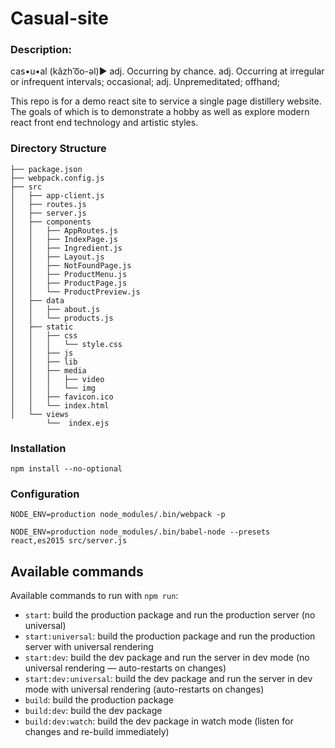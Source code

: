 Casual-site
============================

### Description:

cas•u•al (kăzhˈo͞o-əl)►
adj.	Occurring by chance.
adj.	Occurring at irregular or infrequent intervals; occasional;
adj.	Unpremeditated; offhand;

This repo is for a demo react site to service a single page distillery website. The goals of which is to demonstrate a hobby as well as explore modern react front end technology and artistic styles.

### Directory Structure

```
├── package.json
├── webpack.config.js
├── src
│   ├── app-client.js
│   ├── routes.js
│   ├── server.js
│   ├── components
│   │   ├── AppRoutes.js
│   │   ├── IndexPage.js
│   │   ├── Ingredient.js
│   │   ├── Layout.js
│   │   ├── NotFoundPage.js
│   │   ├── ProductMenu.js
│   │   ├── ProductPage.js
│   │   └── ProductPreview.js
│   ├── data
│   │   ├── about.js
│   │   └── products.js
│   ├── static
│   │   ├── css
│   │   │   └── style.css
│   │   ├── js
│   │   ├── lib
│   │   ├── media
│   │   │   ├── video
│   │   │   └── img
│   │   ├── favicon.ico
│   │   └── index.html
│   └── views
        └──  index.ejs
```

### Installation

`npm install --no-optional`

### Configuration

`NODE_ENV=production node_modules/.bin/webpack -p`

`NODE_ENV=production node_modules/.bin/babel-node --presets react,es2015 src/server.js`

## Available commands

Available commands to run with `npm run`:

 - `start`: build the production package and run the production server (no universal)
 - `start:universal`: build the production package and run the production server with universal rendering
 - `start:dev`: build the dev package and run the server in dev mode (no universal rendering — auto-restarts on changes)
 - `start:dev:universal`: build the dev package and run the server in dev mode with universal rendering (auto-restarts on changes)
 - `build`: build the production package
 - `build:dev`: build the dev package
 - `build:dev:watch`: build the dev package in watch mode (listen for changes and re-build immediately)
